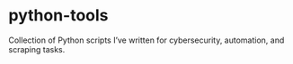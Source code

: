 # python-tools
Collection of Python scripts I’ve written for cybersecurity, automation, and scraping tasks.
